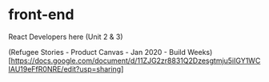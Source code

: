 
# front-end
React Developers here (Unit 2 &amp; 3)

(Refugee Stories - Product Canvas - Jan 2020 - Build Weeks)[https://docs.google.com/document/d/11ZJG2zr8831Q2Dzesgtmju5iIGY1WCIAU19eFfR0NRE/edit?usp=sharing]
